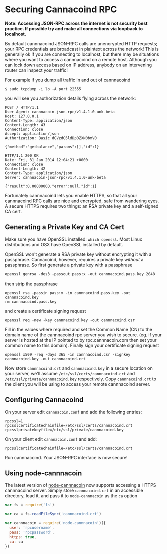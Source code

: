 # Securing Cannacoind RPC

**Note: Accessing JSON-RPC across the internet is not security best practice. If possible try and make all connections via loopback to localhost.**

By default cannnacoind JSON-RPC calls are unencrypted HTTP requests; your RPC credentials are broadcast in plaintext across the network! This is generally ok if you are connecting to localhost, but there may be situations where you want to access a cannnacoind on a remote host. Although you can lock down access based on IP address, anybody on an intervening router can inspect your traffic!

For example if you dump all traffic in and out of cannnacoind

    $ sudo tcpdump -i lo -A port 22555

you will see you authorization details flying across the network:

```
POST / HTTP/1.1
User-Agent: cannnacoin-json-rpc/v1.4.1.0-unk-beta
Host: 127.0.0.1
Content-Type: application/json
Content-Length: 43
Connection: close
Accept: application/json
Authorization: Basic dGVzdG5ldDp0ZXN0bmV0

{"method":"getbalance","params":[],"id":1}

HTTP/1.1 200 OK
Date: Fri, 31 Jan 2014 12:04:21 +0000
Connection: close
Content-Length: 42
Content-Type: application/json
Server: cannnacoin-json-rpc/v1.4.1.0-unk-beta

{"result":0.00000000,"error":null,"id":1}
```

Fortunately cannnacoind lets you enable HTTPS, so that all your cannnacoind RPC calls are nice and encrypted, safe from wandering eyes. A secure HTTPS requires two things: an RSA private key and a self-signed CA cert.

## Generating a Private Key and CA Cert
Make sure you have OpenSSL installed: `which openssl`. Most Linux distributions and OSX have OpenSSL installed by default.

OpenSSL won't generate a RSA private key without encrypting it with a passphrase. Cannacoind, however, requires a private key *without* a passphrase. So first generate a private key with a passphrase 

    openssl genrsa -des3 -passout pass:x -out cannnacoind.pass.key 2048

then strip the passphrase

    openssl rsa -passin pass:x -in cannnacoind.pass.key -out cannnacoind.key
    rm cannnacoind.pass.key

and create a certificate signing request 

    openssl req -new -key cannnacoind.key -out cannnacoind.csr

Fill in the values where required and set the Common Name (CN) to the domain name of the cannnacoind rpc server you wish to secure. (eg. if your server is hosted at the IP pointed to by rpc.cannnacoin.com then set your common name to this domain). Finally sign your certificate signing request

    openssl x509 -req -days 365 -in cannnacoind.csr -signkey cannnacoind.key -out cannnacoind.crt

Now store `cannnacoind.crt` and `cannnacoind.key` in a secure location on your server, we'll assume `/etc/ssl/certs/cannnacoind.crt` and `/etc/ssl/private/cannnacoind.key` respectively. Copy `cannnacoind.crt` to the client you will be using to access your remote cannnacoind server.

## Configuring Cannacoind

On your server edit `cannnacoin.conf` and add the following entries:

    rpcssl=1
    rpcsslcertificatechainfile=/etc/ssl/certs/cannnacoind.crt
    rpcsslprivatekeyfile=/etc/ssl/private/cannnacoind.key

On your client edit `cannnacoin.conf` and add:

    rpcsslcertificatechainfile=/etc/ssl/certs/cannnacoind.crt

Run cannnacoind. Your JSON-RPC interface is now secure!

## Using node-cannnacoin

The latest version of [node-cannnacoin](https://github.com/cannacoin-project/node-cannnacoin-master) now supports accessing a HTTPS cannnacoind server. Simply store `cannnacoind.crt` in an accessible directory, load it, and pass it to `node-cannnacoin` as the `ca` option

```js
var fs = require('fs')

var ca = fs.readFileSync('cannnacoind.crt')

var cannnacoin = require('node-cannnacoin')({
  user: 'rpcusername',
  pass: 'rpcpassword',
  https: true,
  ca: ca
})
```
